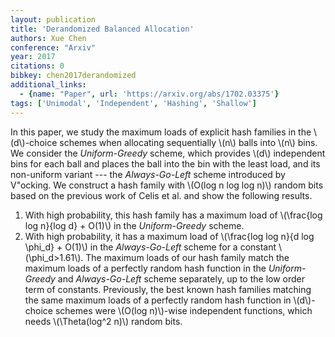 ```yaml
---
layout: publication
title: 'Derandomized Balanced Allocation'
authors: Xue Chen
conference: "Arxiv"
year: 2017
citations: 0
bibkey: chen2017derandomized
additional_links:
  - {name: "Paper", url: 'https://arxiv.org/abs/1702.03375'}
tags: ['Unimodal', 'Independent', 'Hashing', 'Shallow']
---
```

In this paper, we study the maximum loads of explicit hash families in the
\\(d\\)-choice schemes when allocating sequentially \\(n\\) balls into \\(n\\) bins. We
consider the *Uniform-Greedy* scheme, which provides \\(d\\) independent bins
for each ball and places the ball into the bin with the least load, and its
non-uniform variant --- the *Always-Go-Left* scheme introduced by
V\"ocking. We construct a hash family with \\(O(log n log log n)\\) random bits
based on the previous work of Celis et al. and show the following results.
  1. With high probability, this hash family has a maximum load of \\(\frac\{log
log n\}\{log d\} + O(1)\\) in the *Uniform-Greedy* scheme.
  2. With high probability, it has a maximum load of \\(\frac\{log log n\}\{d log
\phi_d\} + O(1)\\) in the *Always-Go-Left* scheme for a constant
\\(\phi_d>1.61\\).
  The maximum loads of our hash family match the maximum loads of a perfectly
random hash function in the *Uniform-Greedy* and *Always-Go-Left*
scheme separately, up to the low order term of constants. Previously, the best
known hash families matching the same maximum loads of a perfectly random hash
function in \\(d\\)-choice schemes were \\(O(log n)\\)-wise independent functions,
which needs \\(\Theta(log^2 n)\\) random bits.
